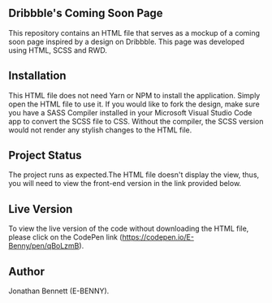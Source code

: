 ## Dribbble's Coming Soon Page
This repository contains an HTML file that serves as a mockup of a coming soon page inspired by a design on Dribbble. This page was developed using HTML, SCSS and RWD. 

## Installation
This HTML file does not need Yarn or NPM to install the application. Simply open the HTML file to use it. If you would like to fork the design, make sure you have a SASS Compiler installed in your Microsoft Visual Studio Code app to convert the SCSS file to CSS. Without the compiler, the SCSS version would not render any stylish changes to the HTML file.

## Project Status
The project runs as expected.The HTML file doesn't display the view, thus, you will need to view the front-end version in the link provided below.

## Live Version
To view the live version of the code without downloading the HTML file, please click on the CodePen link (https://codepen.io/E-Benny/pen/qBoLzmB).

## Author
Jonathan Bennett (E-BENNY).